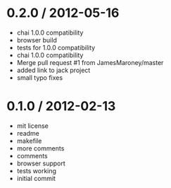 
0.2.0 / 2012-05-16 
==================

  * chai 1.0.0 compatibility
  * browser build
  * tests for 1.0.0 compatibility
  * chai 1.0.0 compatibility
  * Merge pull request #1 from JamesMaroney/master
  * added link to jack project
  * small typo fixes

0.1.0 / 2012-02-13 
==================

  * mit license
  * readme
  * makefile
  * more comments
  * comments
  * browser support
  * tests working
  * initial commit
